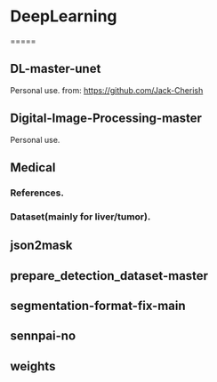 # DeepLearning
=====

DL-master-unet
----
Personal use.
from: https://github.com/Jack-Cherish

Digital-Image-Processing-master
----
Personal use.


Medical
----

### References.
    
### Dataset(mainly for liver/tumor).


json2mask
----


prepare_detection_dataset-master
----


segmentation-format-fix-main
----

sennpai-no
----


weights
----


